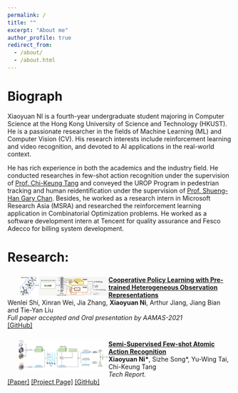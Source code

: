 ```yaml
---
permalink: /
title: ""
excerpt: "About me"
author_profile: true
redirect_from:
  - /about/
  - /about.html
---
```


Biograph
======
Xiaoyuan NI is a fourth-year undergraduate student majoring in Computer Science at the Hong Kong University of Science and Technology (HKUST). He is a passionate researcher in the fields of Machine Learning (ML) and Computer Vision (CV). His research interests include reinforcement learning and video recognition, and devoted to AI applications in the real-world context.

He has rich experience in both the academics and the industry field. He conducted researches in few-shot action recognition under the supervision of [Prof. Chi-Keung Tang](https://www.cse.ust.hk/admin/people/faculty/profile/cktang) and conveyed the UROP Program in pedestrian tracking and human reidentification under the supervision of [Prof. Shueng-Han Gary Chan](https://www.cse.ust.hk/~gchan/). Besides, he worked as a research intern in Microsoft Research Asia (MSRA) and researched the reinforcement learning application in Combinatorial Optimization problems. He worked as a software development intern at Tencent for quality assurance and Fesco Adecco for billing system development.

Research:
======
<div>
  <div style="width:40%; margin:5%">
  <img src="\images\EncGat_Architecture.jpg"
    alt="Cooperative Policy Learning with Pre-trained Heterogeneous Observation Representations"
    class="publogo img-fluid float-left rounded g" a="" align="left"/></div>

  <p align="left"><strong><a href="https://aamas2021.soton.ac.uk/programme/accepted-papers/" target="_blank">
  Cooperative Policy Learning with Pre-trained Heterogeneous Observation Representations</a></strong>
  <!-- <span class="badge badge-danger">New!</span> -->
  <br> Wenlei Shi, Xinran Wei, Jia Zhang, <b>Xiaoyuan Ni</b>, Arthur Jiang, Jiang Bian and Tie-Yan Liu <br>
  <em> Full paper accepted and Oral presentation by AAMAS-2021</em> <br>
  <span class="links">
  <a href="https://github.com/microsoft/maro">[GitHub]</a>
  </span> </p>

  <div style="width:40%; margin:5%">
  <img src="\images\FS_Architecture.png"
    alt="Semi-Supervised Few-shot Atomic Action Recognition Model"
    class="publogo img-fluid float-left rounded g" a="" align="left"/></div>

  <p align="left"><strong><a href="https://xniac.github.io/fsaa" target="_blank">
  Semi-Supervised Few-shot Atomic Action Recognition</a></strong>
  <!-- <span class="badge badge-danger">New!</span> -->
  <br>
  <b> Xiaoyuan Ni*</b>, Sizhe Song*, Yu-Wing Tai, Chi-Keung Tang <br>
  <em>Tech Report.</em> <br>
  <span class="links">
  <a href="https://arxiv.org/abs/2011.08410">[Paper]</a>
  <a href="https://xniac.github.io/fsaa" target="_blank">[Project Page]</a>
  <a href="https://github.com/xniac/Few-shot-action-recognition">[GitHub]</a>
  </span> </p>
</div>